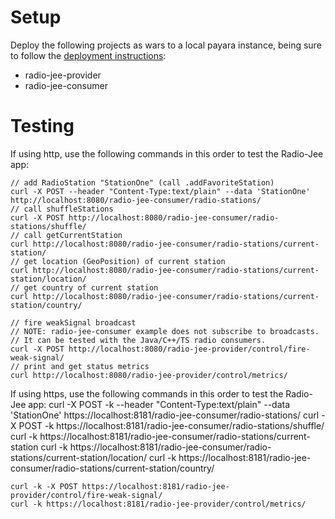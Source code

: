 # Setup

Deploy the following projects as wars to a local payara instance, being sure to follow the
[deployment instructions](../../wiki/jee.md):

* radio-jee-provider
* radio-jee-consumer

# Testing
If using http, use the following commands in this order to test the Radio-Jee app:

    // add RadioStation "StationOne" (call .addFavoriteStation)
    curl -X POST --header "Content-Type:text/plain" --data 'StationOne' http://localhost:8080/radio-jee-consumer/radio-stations/
    // call shuffleStations
    curl -X POST http://localhost:8080/radio-jee-consumer/radio-stations/shuffle/
    // call getCurrentStation
    curl http://localhost:8080/radio-jee-consumer/radio-stations/current-station/
    // get location (GeoPosition) of current station
    curl http://localhost:8080/radio-jee-consumer/radio-stations/current-station/location/
    // get country of current station
    curl http://localhost:8080/radio-jee-consumer/radio-stations/current-station/country/

    // fire weakSignal broadcast
    // NOTE: radio-jee-consumer example does not subscribe to broadcasts.
    // It can be tested with the Java/C++/TS radio consumers.
    curl -X POST http://localhost:8080/radio-jee-provider/control/fire-weak-signal/
    // print and get status metrics
    curl http://localhost:8080/radio-jee-provider/control/metrics/

If using https, use the following commands in this order to test the Radio-Jee app:
    curl -X POST -k --header "Content-Type:text/plain" --data 'StationOne' https://localhost:8181/radio-jee-consumer/radio-stations/
    curl -X POST -k https://localhost:8181/radio-jee-consumer/radio-stations/shuffle/
    curl -k https://localhost:8181/radio-jee-consumer/radio-stations/current-station
    curl -k https://localhost:8181/radio-jee-consumer/radio-stations/current-station/location/
    curl -k https://localhost:8181/radio-jee-consumer/radio-stations/current-station/country/

    curl -k -X POST https://localhost:8181/radio-jee-provider/control/fire-weak-signal/
    curl -k https://localhost:8181/radio-jee-provider/control/metrics/

